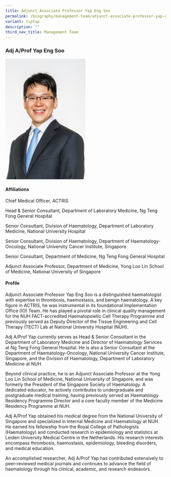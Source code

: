 ```yaml
---
title: Adjunct Associate Professor Yap Eng Soo
permalink: /biography/management-team/adjunct-associate-professor-yap-eng-soo/
variant: tiptap
description: ""
third_nav_title: Management Team
---
```

<h3>Adj A/Prof Yap Eng Soo</h3>
<div class="isomer-image-wrapper">
<img style="width: 50%;" height="auto" width="100%" alt="" src="/images/Biography/Management Team/ACTRIS_CMO_Yap_Eng_Soo_1_Mar_2025.jpg">
</div>
<h4>Affiliations</h4>
<p>Chief Medical Officer, ACTRIS</p>
<p>Head &amp; Senior Consultant, Department of Laboratory Medicine, Ng Teng
Fong General Hospital</p>
<p>Senior Consultant, Division of Haematology, Department of Laboratory Medicine,
National University Hospital</p>
<p>Senior Consultant, Division of Haematology, Department of Haematology-Oncology,
National University Cancer Institute, Singapore</p>
<p>Senior Consultant, Department of Medicine, Ng Teng Fong General Hospital</p>
<p>Adjunct Associate Professor, Department of Medicine, Yong Loo Lin School
of Medicine, National University of Singapore</p>
<h4>Profile</h4>
<p>Adjunct Associate Professor Yap Eng Soo is a distinguished haematologist
with expertise in thrombosis, haemostasis, and benign haematology. A key
figure in ACTRIS, he was instrumental in its foundational Implementation
Office (IO) Team. He has played a pivotal role in clinical quality management
for the NUH FACT-accredited Haematopoietic Cell Therapy Programme and previously
served as Deputy Director of the Tissue Engineering and Cell Therapy (TECT)
Lab at National University Hospital (NUH).</p>
<p>Adj A/Prof Yap currently serves as Head &amp; Senior Consultant in the
Department of Laboratory Medicine and Director of Haematology Services
at Ng Teng Fong General Hospital. He is also a Senior Consultant at the
Department of Haematology-Oncology, National University Cancer Institute,
Singapore, and the Division of Haematology, Department of Laboratory Medicine
at NUH.</p>
<p>Beyond clinical practice, he is an Adjunct Associate Professor at the
Yong Loo Lin School of Medicine, National University of Singapore, and
was formerly the President of the Singapore Society of Haematology. A dedicated
educator, he actively contributes to undergraduate and postgraduate medical
training, having previously served as Haematology Residency Programme Director
and a core faculty member of the Medicine Residency Programme at NUH.</p>
<p>Adj A/Prof Yap obtained his medical degree from the National University
of Singapore and specialized in Internal Medicine and Haematology at NUH.
He earned his fellowship from the Royal College of Pathologists (Haematology)
and conducted research in epidemiology and statistics at Leiden University
Medical Centre in the Netherlands. His research interests encompass thrombosis,
haemostasis, epidemiology, bleeding disorders, and medical education.</p>
<p>An accomplished researcher, Adj A/Prof Yap has contributed extensively
to peer-reviewed medical journals and continues to advance the field of
haematology through his clinical, academic, and research endeavors.</p>
<p>
<br>
<br>
</p>
<p></p>